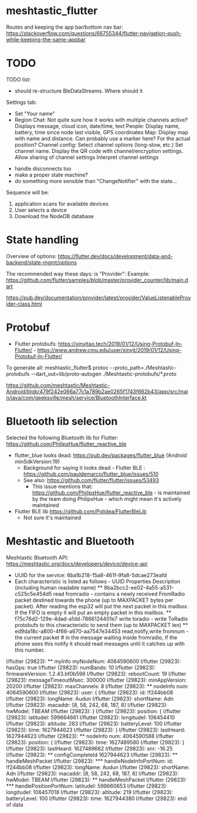 # meshtastic_flutter
Routes and keeping the app bar/bottom nav bar:
https://stackoverflow.com/questions/66755344/flutter-navigation-push-while-keeping-the-same-appbar

# TODO 
TODO list:
- should re-structure BleDataStreams. Where should it


Settings tab:
  * Set "Your name"
  * Region
Chat:
  Not quite sure how it works with multiple channels active?
  Displays message, cloud icon, date/time, text
People:
  Display name, battery, time since node last visible, GPS coordinates
Map:
  Display map with name and distance. Can probably use a marker here? For the actual position?
Channel config:
  Select channel options (long-slow, etc.)
  Set channel name.
  Display the QR code with channel/encryption settings.
  Allow sharing of channel settings
  Interpret channel settings

- handle disconnects too
- make a proper state machine?
- do something more sensible than "ChangeNotifier" with the state...

Sequence will be:
1. application scans for available devices
2. User selects a device
3. Download the NodeDB database


# State handling
Overview of options: https://flutter.dev/docs/development/data-and-backend/state-mgmt/options

The recommended way these days: is "Provider":
Example: https://github.com/flutter/samples/blob/master/provider_counter/lib/main.dart

https://pub.dev/documentation/provider/latest/provider/ValueListenableProvider-class.html


# Protobuf
* Flutter protobufs: https://xinyitao.tech/2019/01/12/Using-Protobuf-In-Flutter/ - https://www.andrew.cmu.edu/user/xinyit/2019/01/12/Using-Protobuf-In-Flutter/

To generate all: 
meshtastic_flutter$ protoc --proto_path=./Meshtastic-protobufs --dart_out=lib/proto-autogen ./Meshtastic-protobufs/*.proto

https://github.com/meshtastic/Meshtastic-Android/blob/479f242e066a77c1a789b2ae0265f1743f662b43/app/src/main/java/com/geeksville/mesh/service/BluetoothInterface.kt


# Bluetooth lib selection
Selected the following Bluetooth lib for Flutter: https://github.com/PhilipsHue/flutter_reactive_ble

* flutter_blue looks dead: https://pub.dev/packages/flutter_blue (Android minSdkVersion:19)
  * Background for saying it looks dead - Flutter BLE : https://github.com/pauldemarco/flutter_blue/issues/510
  * See also: https://github.com/flutter/flutter/issues/53493
    * This issue mentions that: https://github.com/PhilipsHue/flutter_reactive_ble - is maintained by the team doing PhilipsHue - which might mean it's actively maintained
* Flutter BLE lib https://github.com/Polidea/FlutterBleLib
  * Not sure it's maintained
    

# Meshtastic and Bluetooth
Meshtastic Bluetooth API: https://meshtastic.org/docs/developers/device/device-api
* UUID for the service: 6ba1b218-15a8-461f-9fa8-5dcae273eafd
* Each characteristic is listed as follows - UUID Properties Description (including human readable name)
** 8ba2bcc2-ee02-4a55-a531-c525c5e454d5 read fromradio - contains a newly received FromRadio packet destined towards the phone (up to MAXPACKET bytes per packet). After reading the esp32 will put the next packet in this mailbox. If the FIFO is empty it will put an empty packet in this mailbox.
** f75c76d2-129e-4dad-a1dd-7866124401e7 write toradio - write ToRadio protobufs to this characteristic to send them (up to MAXPACKET len)
** ed9da18c-a800-4f66-a670-aa7547e34453 read,notify,write fromnum - the current packet # in the message waiting inside fromradio, if the phone sees this notify it should read messages until it catches up with this number.

I/flutter (29823): ** myInfo myNodeNum: 4064590600
I/flutter (29823): hasGps: true
I/flutter (29823): numBands: 10
I/flutter (29823): firmwareVersion: 1.2.43.bf0b598
I/flutter (29823): rebootCount: 19
I/flutter (29823): messageTimeoutMsec: 300000
I/flutter (29823): minAppVersion: 20200
I/flutter (29823): maxChannels: 8
I/flutter (29823): ** nodeInfo num: 4064590600
I/flutter (29823): user: {
I/flutter (29823):   id: !f244bb08
I/flutter (29823):   longName: Audun
I/flutter (29823):   shortName: Adn
I/flutter (29823):   macaddr: [8, 58, 242, 68, 187, 8]
I/flutter (29823):   hwModel: TBEAM
I/flutter (29823): }
I/flutter (29823): position: {
I/flutter (29823):   latitudeI: 599664661
I/flutter (29823):   longitudeI: 106454410
I/flutter (29823):   altitude: 283
I/flutter (29823):   batteryLevel: 100
I/flutter (29823):   time: 1627944623
I/flutter (29823): }
I/flutter (29823): lastHeard: 1627944623
I/flutter (29823): ** nodeInfo num: 4064590588
I/flutter (29823): position: {
I/flutter (29823):   time: 1627489580
I/flutter (29823): }
I/flutter (29823): lastHeard: 1627489662
I/flutter (29823): snr: -16.25
I/flutter (29823): ** configCompleteId 1627944623
I/flutter (29823): ** handleMeshPacket
I/flutter (29823): *** handleNodeInfoPortNum: id: !f244bb08
I/flutter (29823): longName: Audun
I/flutter (29823): shortName: Adn
I/flutter (29823): macaddr: [8, 58, 242, 68, 187, 8]
I/flutter (29823): hwModel: TBEAM
I/flutter (29823): ** handleMeshPacket
I/flutter (29823): *** handlePositionPortNum: latitudeI: 599660653
I/flutter (29823): longitudeI: 106457018
I/flutter (29823): altitude: 219
I/flutter (29823): batteryLevel: 100
I/flutter (29823): time: 1627944380
I/flutter (29823): end of data